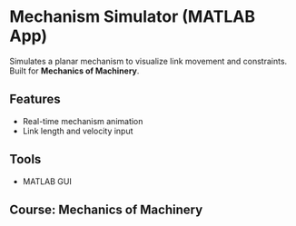 # Mechanism Simulator (MATLAB App)

Simulates a planar mechanism to visualize link movement and constraints. Built for **Mechanics of Machinery**.

## Features
- Real-time mechanism animation
- Link length and velocity input

## Tools
- MATLAB GUI

## Course: Mechanics of Machinery
